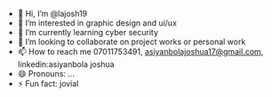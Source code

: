- 👋 Hi, I’m @lajosh19
- 👀 I’m interested in graphic design and ui/ux 
- 🌱 I’m currently learning cyber security
- 💞️ I’m looking to collaborate on project works or personal work
- 📫 How to reach me 07011753491, asiyanbolajoshua17@gmail.com, linkedin:asiyanbola joshua
- 😄 Pronouns: ...
- ⚡ Fun fact: jovial

<!---
lajosh19/lajosh19 is a ✨ special ✨ repository because its `README.md` (this file) appears on your GitHub profile.
You can click the Preview link to take a look at your changes.
--->
